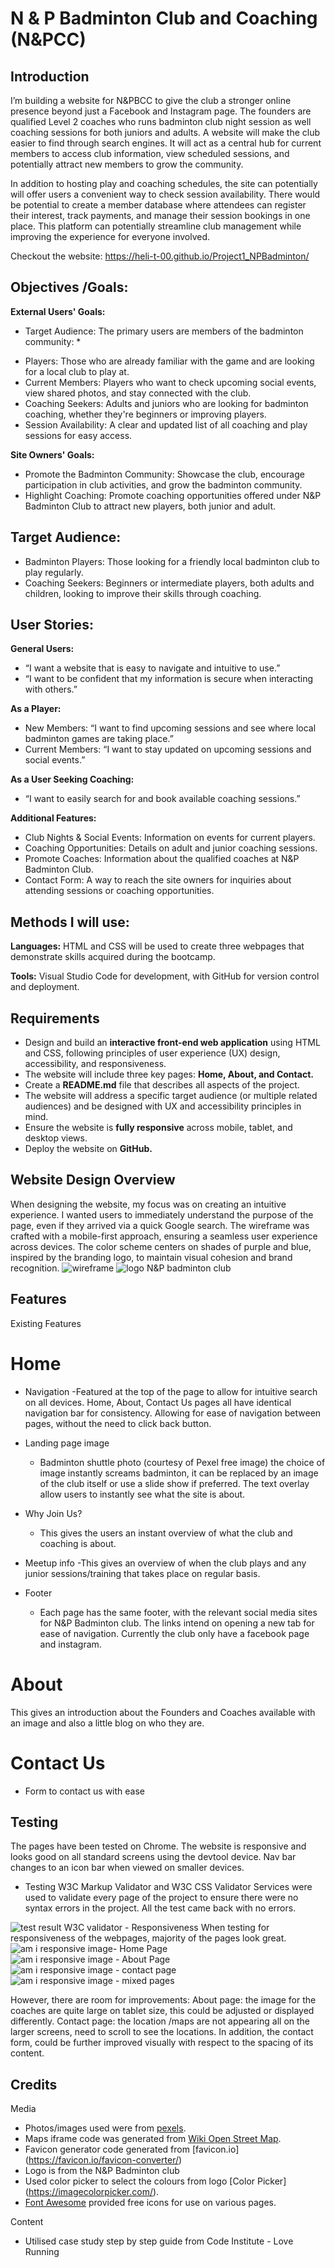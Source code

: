 # N & P Badminton Club and Coaching (N&PCC)

## Introduction

I’m building a website for N&PBCC to give the club a stronger online presence beyond just a Facebook and Instagram page. The founders are qualified Level 2 coaches who runs badminton club night session as well coaching sessions for both juniors and adults. A website will make the club easier to find through search engines. It will act as a central hub for current members to access club information, view scheduled sessions, and potentially attract new members to grow the community.

In addition to hosting play and coaching schedules, the site can potentially will offer users a convenient way to check session availability. There would be potential to create a member database where attendees can register their interest, track payments, and manage their session bookings in one place. This platform can potentially streamline club management while improving the experience for everyone involved.

Checkout the website: https://heli-t-00.github.io/Project1_NPBadminton/

## Objectives /Goals:

**External Users' Goals:**
* Target Audience: The primary users are members of the badminton community: *
- Players: Those who are already familiar with the game and are looking for a local club to play at.
- Current Members: Players who want to check upcoming social events, view shared photos, and stay connected with the club.
- Coaching Seekers: Adults and juniors who are looking for badminton coaching, whether they're beginners or improving players.
- Session Availability: A clear and updated list of all coaching and play sessions for easy access.

**Site Owners' Goals:**
- Promote the Badminton Community: Showcase the club, encourage participation in club activities, and grow the badminton community.
- Highlight Coaching: Promote coaching opportunities offered under N&P Badminton Club to attract new players, both junior and adult.


## Target Audience:
- Badminton Players: Those looking for a friendly local badminton club to play regularly.
- Coaching Seekers: Beginners or intermediate players, both adults and children, looking to improve their skills through coaching.

## User Stories:
**General Users:**
- “I want a website that is easy to navigate and intuitive to use.”
- “I want to be confident that my information is secure when interacting with others.”
  
**As a Player:**
- New Members: “I want to find upcoming sessions and see where local badminton games are taking place.”
- Current Members: “I want to stay updated on upcoming sessions and social events.”
  
**As a User Seeking Coaching:**
  - “I want to easily search for and book available coaching sessions.”
    
**Additional Features:**
- Club Nights & Social Events: Information on events for current players.
- Coaching Opportunities: Details on adult and junior coaching sessions.
- Promote Coaches: Information about the qualified coaches at N&P Badminton Club.
- Contact Form: A way to reach the site owners for inquiries about attending sessions or coaching opportunities.


## Methods I will use:

**Languages:** HTML and CSS will be used to create three webpages that demonstrate skills acquired during the bootcamp.

**Tools:** Visual Studio Code for development, with GitHub for version control and deployment.

## Requirements

- Design and build an **interactive front-end web application** using HTML and CSS, following principles of user experience (UX) design, accessibility, and responsiveness.
- The website will include three key pages: **Home, About, and Contact.**
- Create a **README.md** file that describes all aspects of the project.
- The website will address a specific target audience (or multiple related audiences) and be designed with UX and accessibility principles in mind.
- Ensure the website is **fully responsive** across mobile, tablet, and desktop views.
- Deploy the website on **GitHub.**


## Website Design Overview

When designing the website, my focus was on creating an intuitive experience. I wanted users to immediately understand the purpose of the page, even if they arrived via a quick Google search. The wireframe was crafted with a mobile-first approach, ensuring a seamless user experience across devices. The color scheme centers on shades of purple and blue, inspired by the branding logo, to maintain visual cohesion and brand recognition.
<img src="assets\images\wireframe_mobile.JPG" alt="wireframe">
<img src="assets\images\logo.JPG" alt="logo N&P badminton club">

## Features
Existing  Features
# Home 
- Navigation 
    -Featured at the top of the page to allow for intuitive search on all devices. Home, About, Contact Us pages all have identical navigation bar for consistency. Allowing for ease of navigation between pages, without the need to click back button. 

- Landing page image
    - Badminton shuttle photo (courtesy of Pexel free image) the choice of image instantly screams badminton, it can be replaced by an image of the club itself or use a slide show if preferred. The text overlay allow users to instantly see what the site is about.

- Why Join Us?
    - This gives the users an instant overview of what the club and coaching is about.

- Meetup info
    -This gives an overview of when the club plays and any junior sessions/training that takes place on regular basis.

- Footer
    - Each page has the same footer, with the relevant social media sites for N&P Badminton club. The links intend on opening a new tab for ease of navigation. Currently the club only have a facebook page and instagram. 

# About
This gives an introduction about the Founders and Coaches available with an image and also a little blog on who they are. 

# Contact Us
- Form to contact us with ease

## Testing
The pages have been tested on Chrome.
The website is responsive and looks good on all standard screens using the devtool device.
Nav bar changes to an icon bar when viewed on smaller devices.

- Testing
W3C Markup Validator and W3C CSS Validator Services were used to validate every page of the project to ensure there were no syntax errors in the project. 
All the test came back with no errors.
<img src="/assets/images/W3Validator_homepage.JPG" alt="test result W3C validator">
- Responsiveness 
When testing for responsiveness of the webpages, majority of the pages look great.
<img src="/assets/images/amiresponsive_homepg.JPG" alt="am i responsive image- Home Page">
<img src="/assets/images/amiresponsive_aboutpg.JPG" alt="am i responsive image - About Page">
<img src="/assets/images/amiresponsive_contactpg.JPG" alt="am i responsive image - contact page">
<img src="/assets/images/amiresponsive_mixedpg.JPG" alt="am i responsive image - mixed pages">

However, there are room for improvements:
About page: the image for the coaches are quite large on tablet size, this could be adjusted or displayed differently.
Contact page: the location /maps are not appearing all on the larger screens, need to scroll to see the locations. In addition, the contact form, could be further improved visually with respect to the spacing of its content.



## Credits

Media
- Photos/images used were from [pexels](https://www.pexels.com/).
- Maps iframe code was generated from [Wiki Open Street Map](https://wiki.openstreetmap.org/wiki/Export#Embeddable_HTML).
- Favicon generator code generated from [favicon.io] (https://favicon.io/favicon-converter/)
- Logo is from the N&P Badminton club 
- Used color picker to select the colours from logo [Color Picker] (https://imagecolorpicker.com/).
- [Font Awesome](https://fontawesome.com/) provided free icons for use on various pages.

Content
- Utilised case study step by step guide from Code Institute - Love Running

